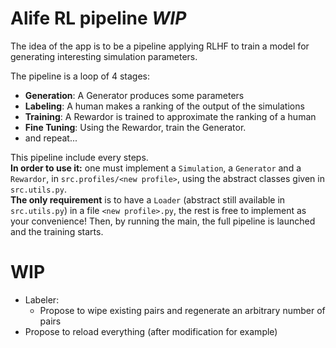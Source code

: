 # Alife RL pipeline _WIP_
The idea of the app is to be a pipeline applying RLHF to train a model for generating interesting simulation parameters.

The pipeline is a loop of 4 stages:
- **Generation**: A Generator produces some parameters
- **Labeling**: A human makes a ranking of the output of the simulations
- **Training**: A Rewardor is trained to approximate the ranking of a human
- **Fine Tuning**: Using the Rewardor, train the Generator.
- and repeat...

This pipeline include every steps.  
**In order to use it:** one must implement a `Simulation`, a `Generator` and a `Rewardor`, in `src.profiles/<new profile>`, using the abstract classes given in `src.utils.py`.  
**The only requirement** is to have a `Loader` (abstract still available in `src.utils.py`) in a file `<new profile>.py`, the rest is free to implement as your convenience!
Then, by running the main, the full pipeline is launched and the training starts.

# WIP
- Labeler: 
    - Propose to wipe existing pairs and regenerate an arbitrary number of pairs
- Propose to reload everything (after modification for example)